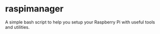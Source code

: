 # raspimanager
A simple bash script to help you setup your Raspberry Pi with useful tools and utilities.
